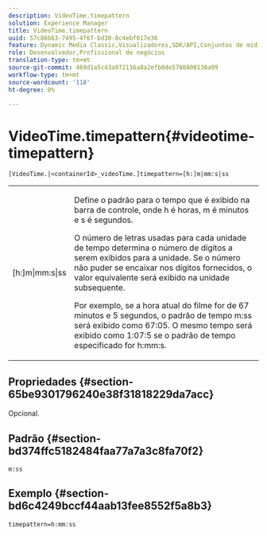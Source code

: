 ```yaml
---
description: VideoTime.timepattern
solution: Experience Manager
title: VideoTime.timepattern
uuid: 57c86b63-7495-4f6f-bd30-8c4ebf017e36
feature: Dynamic Media Classic,Visualizadores,SDK/API,Conjuntos de mídias mistas
role: Desenvolvedor,Profissional de negócios
translation-type: tm+mt
source-git-commit: 469d1a5c43a972116a8a2efb0de5708800130a99
workflow-type: tm+mt
source-wordcount: '118'
ht-degree: 0%

---
```



# VideoTime.timepattern{#videotime-timepattern}

`[VideoTime.|<containerId>_videoTime.]timepattern=[h:]m|mm:s|ss`

<table id="table_9FC55144166F406DB07DFE0C57791475"> 
 <tbody> 
  <tr> 
   <td colname="col1"> <p> <span class="codeph"> [h:]m|mm:s|ss</span> </p> </td> 
   <td colname="col2"> <p> Define o padrão para o tempo que é exibido na barra de controle, onde <span class="codeph"> h</span> é horas, <span class="codeph"> m</span> é minutos e <span class="codeph"> s</span> é segundos. </p> <p>O número de letras usadas para cada unidade de tempo determina o número de dígitos a serem exibidos para a unidade. Se o número não puder se encaixar nos dígitos fornecidos, o valor equivalente será exibido na unidade subsequente. </p> <p>Por exemplo, se a hora atual do filme for de 67 minutos e 5 segundos, o padrão de tempo <span class="codeph"> m:ss</span> será exibido como 67:05. O mesmo tempo será exibido como 1:07:5 se o padrão de tempo especificado for <span class="codeph"> h:mm:s</span>. </p> </td> 
  </tr> 
 </tbody> 
</table>

## Propriedades {#section-65be9301796240e38f31818229da7acc}

Opcional.

## Padrão {#section-bd374ffc5182484faa77a7a3c8fa70f2}

`m:ss`

## Exemplo {#section-bd6c4249bccf44aab13fee8552f5a8b3}

`timepattern=h:mm:ss`

